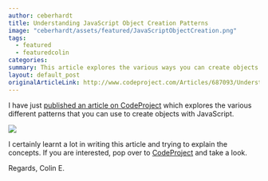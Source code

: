 ```yaml
---
author: ceberhardt
title: Understanding JavaScript Object Creation Patterns
image: "ceberhardt/assets/featured/JavaScriptObjectCreation.png"
tags: 
  - featured
  - featuredcolin
categories: 
summary: This article explores the various ways you can create objects with the JavaScript language, and through this exploration finds that there is much to learn about the language!
layout: default_post
originalArticleLink: http://www.codeproject.com/Articles/687093/Understanding-JavaScript-Object-Creation-Patterns
---
```


I have just <a href="http://www.codeproject.com/Articles/687093/Understanding-JavaScript-Object-Creation-Patterns">published an article on CodeProject</a> which explores the various different patterns that you can use to create objects with JavaScript. 

<a href="http://www.codeproject.com/Articles/687093/Understanding-JavaScript-Object-Creation-Patterns"><img src="{{ site.baseurl }}/ceberhardt/assets/PrototypeGraphTwo.png"></img></a>



I certainly learnt a lot in writing this article and trying to explain the concepts. If you are interested, pop over to <a href="http://www.codeproject.com/Articles/687093/Understanding-JavaScript-Object-Creation-Patterns">CodeProject</a> and take a look.

Regards, Colin E.




